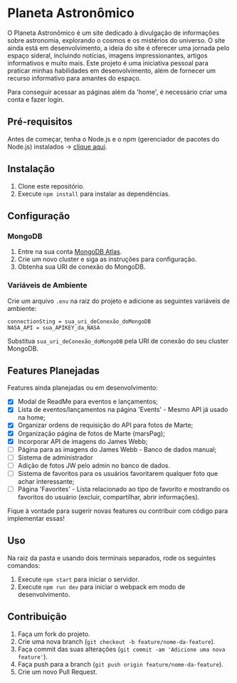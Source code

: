 # Planeta Astronômico

O Planeta Astronômico é um site dedicado à divulgação de informações sobre astronomia, explorando o cosmos e os mistérios do universo. O site ainda está em desenvolvimento, a ideia do site é oferecer uma jornada pelo espaço sideral, incluindo notícias, imagens impressionantes, artigos informativos e muito mais.
Este projeto é uma iniciativa pessoal para praticar minhas habilidades em desenvolvimento, além de fornecer um recurso informativo para amantes do espaço.

Para conseguir acessar as páginas além da 'home', é necessário criar uma conta e fazer login.
## Pré-requisitos

Antes de começar, tenha o Node.js e o npm (gerenciador de pacotes do Node.js) instalados -> [clique aqui](https://nodejs.org/).

## Instalação

1. Clone este repositório.
2. Execute `npm install` para instalar as dependências.

## Configuração

### MongoDB

1. Entre na sua conta [MongoDB Atlas](https://www.mongodb.com/cloud/atlas).
2. Crie um novo cluster e siga as instruções para configuração.
3. Obtenha sua URI de conexão do MongoDB.

### Variáveis de Ambiente

Crie um arquivo `.env` na raiz do projeto e adicione as seguintes variáveis de ambiente:

```
connectionSting = sua_uri_deConexão_doMongoDB
NASA_API = sua_APIKEY_da_NASA
```

Substitua `sua_uri_deConexão_doMongoDB` pela URI de conexão do seu cluster MongoDB.

## Features Planejadas

Features ainda planejadas ou em desenvolvimento:

- [x] Modal de ReadMe para eventos e lançamentos;
- [x] Lista de eventos/lançamentos na página 'Events' - Mesmo API já usado na home;
- [x] Organizar ordens de requisição do API para fotos de Marte;
- [x] Organização página de fotos de Marte (marsPag);
- [x] Incorporar API de imagens do James Webb;
- [ ] Página para as imagens do James Webb - Banco de dados manual;
- [ ] Sistema de administrador
- [ ] Adição de fotos JW pelo admin no banco de dados.
- [ ] Sistema de favoritos para os usuários favoritarem qualquer foto que achar interessante;
- [ ] Página 'Favorites' - Lista relacionado ao tipo de favorito e mostrando os favoritos do usuário (excluir, compartilhar, abrir informações).

Fique à vontade para sugerir novas features ou contribuir com código para implementar essas!

## Uso

Na raiz da pasta e usando dois terminais separados, rode os seguintes comandos:

1. Execute `npm start` para iniciar o servidor.
2. Execute `npm run dev` para iniciar o webpack em modo de desenvolvimento.

## Contribuição

1. Faça um fork do projeto.
2. Crie uma nova branch (`git checkout -b feature/nome-da-feature`).
3. Faça commit das suas alterações (`git commit -am 'Adicione uma nova feature'`).
4. Faça push para a branch (`git push origin feature/nome-da-feature`).
5. Crie um novo Pull Request.
